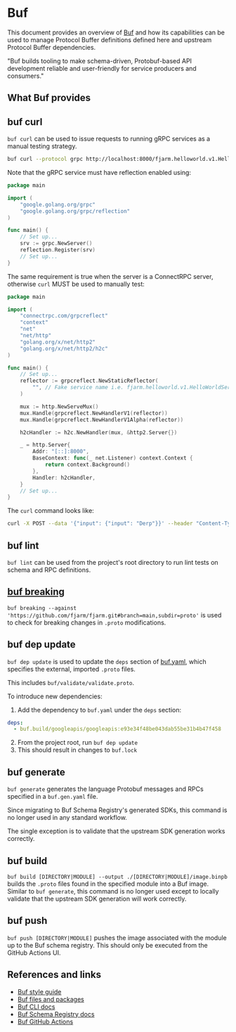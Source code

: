 # Buf

This document provides an overview of [Buf](https://buf.build/docs/introduction) and how its capabilities can be used to
manage Protocol Buffer definitions defined here and upstream Protocol Buffer dependencies.

"Buf builds tooling to make schema-driven, Protobuf-based API development reliable and user-friendly for service
producers and consumers."

## What Buf provides

## buf curl

`buf curl` can be used to issue requests to running gRPC services as a manual testing strategy.

```bash
buf curl --protocol grpc http://localhost:8000/fjarm.helloworld.v1.HelloWorldService/GetHelloWorld --http2-prior-knowledge --data '{}'
```

Note that the gRPC service must have reflection enabled using:
```go
package main

import (
	"google.golang.org/grpc"
	"google.golang.org/grpc/reflection"
)

func main() {
	// Set up...
	srv := grpc.NewServer()
	reflection.Register(srv)
	// Set up...
}
```

The same requirement is true when the server is a ConnectRPC server, otherwise `curl` MUST be used to manually test:

```go
package main

import (
	"connectrpc.com/grpcreflect"
	"context"
	"net"
	"net/http"
	"golang.org/x/net/http2"
	"golang.org/x/net/http2/h2c"
)

func main() {
	// Set up...
	reflector := grpcreflect.NewStaticReflector(
		"", // Fake service name i.e. fjarm.helloworld.v1.HelloWorldService
	)

	mux := http.NewServeMux()
	mux.Handle(grpcreflect.NewHandlerV1(reflector))
	mux.Handle(grpcreflect.NewHandlerV1Alpha(reflector))

	h2cHandler := h2c.NewHandler(mux, &http2.Server{})

	_ = http.Server{
		Addr: "[::]:8000",
		BaseContext: func(_ net.Listener) context.Context {
			return context.Background()
		},
		Handler: h2cHandler,
	}
	// Set up...
}
```

The `curl` command looks like:

```bash
curl -X POST --data '{"input": {"input": "Derp"}}' --header "Content-Type: application/json" -o - https://localhost:8000/fjarm.helloworld.v1.HelloWorldService/GetHelloWorld
```

## buf lint

`buf lint` can be used from the project's root directory to run lint tests on schema and RPC definitions.

## [buf breaking](https://buf.build/docs/breaking/tutorial)

`buf breaking --against 'https://github.com/fjarm/fjarm.git#branch=main,subdir=proto'` is used to check for breaking
changes in `.proto` modifications.

## buf dep update

`buf dep update` is used to update the `deps` section of [buf.yaml](../buf.yaml), which specifies the external,
imported `.proto` files.

This includes `buf/validate/validate.proto`.

To introduce new dependencies:
1. Add the dependency to `buf.yaml` under the `deps` section:
```yaml
deps:
  - buf.build/googleapis/googleapis:e93e34f48be043dab55be31b4b47f458
```
2. From the project root, run `buf dep update`
3. This should result in changes to `buf.lock`

## buf generate

`buf generate` generates the language Protobuf messages and RPCs specified in a `buf.gen.yaml` file.

Since migrating to Buf Schema Registry's generated SDKs, this command is no longer used in any standard workflow.

The single exception is to validate that the upstream SDK generation works correctly.

## buf build

`buf build [DIRECTORY|MODULE] --output ./[DIRECTORY|MODULE]/image.binpb` builds the `.proto` files found in the
specified module into a Buf image. Similar to `buf generate`, this command is no longer used except to locally validate
that the upstream SDK generation will work correctly.

## buf push

`buf push [DIRECTORY|MODULE]` pushes the image associated with the module up to the Buf schema registry. This should
only be executed from the GitHub Actions UI. 

## References and links

* [Buf style guide](https://buf.build/docs/best-practices/style-guide)
* [Buf files and packages](https://buf.build/docs/reference/protobuf-files-and-packages)
* [Buf CLI docs](https://buf.build/docs/reference/cli/buf/)
* [Buf Schema Registry docs](https://buf.build/docs/bsr/introduction)
* [Buf GitHub Actions](https://buf.build/docs/ci-cd/github-actions)
